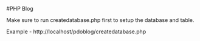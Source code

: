 #PHP Blog

Make sure to run createdatabase.php first to setup the database and table.

Example - http://localhost/pdoblog/createdatabase.php